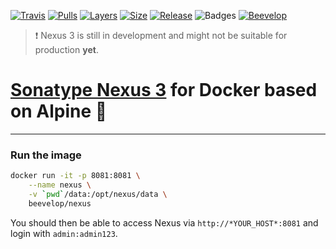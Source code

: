 [![Travis](https://shields.beevelop.com/travis/beevelop/docker-nexus.svg?style=flat-square)](https://travis-ci.org/beevelop/docker-nexus)
[![Pulls](https://shields.beevelop.com/docker/pulls/beevelop/nexus.svg?style=flat-square)](https://links.beevelop.com/d-nexus)
[![Layers](https://shields.beevelop.com/docker/image/layers/beevelop/nexus/latest.svg?style=flat-square)](https://links.beevelop.com/d-nexus)
[![Size](https://shields.beevelop.com/docker/image/size/beevelop/nexus/latest.svg?style=flat-square)](https://links.beevelop.com/d-nexus)
[![Release](https://shields.beevelop.com/github/release/beevelop/docker-nexus.svg?style=flat-square)](https://github.com/beevelop/docker-nexus/releases)
![Badges](https://shields.beevelop.com/badge/badges-7-brightgreen.svg?style=flat-square)
[![Beevelop](https://links.beevelop.com/honey-badge)](https://beevelop.com)

> :exclamation: Nexus 3 is still in development and might not be suitable for production **yet**.

# [Sonatype Nexus 3](http://www.sonatype.org/nexus/) for Docker based on Alpine :whale:
----

### Run the image
```bash
docker run -it -p 8081:8081 \
    --name nexus \
    -v `pwd`/data:/opt/nexus/data \
    beevelop/nexus
```

You should then be able to access Nexus via `http://*YOUR_HOST*:8081` and login with `admin:admin123`.
